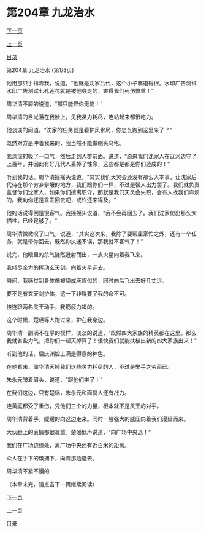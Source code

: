 <h1>第204章    九龙治水</h1>
            <div><p><a href="./610_%E7%AC%AC204%E7%AB%A0_%E4%B9%9D%E9%BE%99%E6%B2%BB%E6%B0%B4.md">下一页</a></p><p><a href="./608_%E7%AC%AC203%E7%AB%A0_%E6%90%85%E5%B1%80.md">上一页</a></p><p><a href="../">目录</a></p></div>
            <div><p>第204章    九龙治水 (第1/3页)</p><p>他用那只手指着我，说道，“他就是沈家后代，这个小子霸道得很。水印广告测试水印广告测试七孔莲花就是被他夺走的，害得我们死伤惨重！“</p><p>周华清不屑的说道，“那只能怪你无能！“</p><p>周华清的目光落在我脸上，见我灵力耗尽，连站起来都很吃力。</p><p>他淡淡的问道。“沈家的任务就是看护风水局，你怎么跑到这里来了？“</p><p>既然对方是冲着我来的，我当然不能做缩头乌龟。</p><p>我深深的吸了一口气，然后走到人群前面。说道，“原来我们沈家人在辽河边守了上百年，并因此有好几代人丢掉了性命，这些都是都是你们造成的！“</p><p>听到我的话。周华清摇摇头说道，“其实我们天灵会还没有那么大本事，让沈家后代待在那个穷乡僻壤的地方，我们跟你们一样，不过是替人出力罢了。我们就负责监督你们沈家人，如果你们擅离职守，那就是我们天灵会失职，会有人找我们麻烦的。我劝你还是乖乖回去吧，或许还来得及。“</p><p>他的话说得倒是很客气。我摇摇头说道，“我不会再回去了。我们沈家付出那么大牺牲，已经足够了。“</p><p>周华清微微叹了口气，说道，“其实这次来，我除了要帮屈家忙之外，还有一个任务，就是带你回去。既然你执迷不误，那我就不客气了！“</p><p>说完，他眼里的杀气陡然迸射而出，一点火星向着我飞来。</p><p>我倾尽全力的挥动玄天剑，向着火星迎去。</p><p>瞬间，我感觉到身体像被烧成灰烬似的，同时向后飞出去好几丈远。</p><p>要不是有玄天剑护体，这一下非得要了我的命不可。</p><p>接连跟两名灵王动手，我筋疲力竭的。</p><p>这个时候，楚瑶等人跑过来，护在我身边。</p><p>周华清一副满不在乎的模样，淡淡的说道，“既然四大家族的精英都在这里。那么我就省些力气，把你们一起灭掉算了！很快我们就能扶植出新的四大家族出来！“</p><p>听到他的话，屈庆渊脸上满是得意的神色。</p><p>在他看来，周华清灭掉我们这些灵力耗尽的人，不过是举手之劳而已。</p><p>朱永元皱着眉头，说道，“跟他们拼了！“</p><p>在我们这边，只有楚瑶，朱永元和面具人还有战力。</p><p>连黄庭都受了重伤，凭他们三个的力量，根本就不是灵王的对手。</p><p>周华清背着手，缓缓的向这边走来。同时一股强大的威压向着我们漫延而来。</p><p>大伙脸上的表情都很凝重。楚瑶低声说道，“向广场中央退！“</p><p>我们在广场边缘处，离广场中央还有近百米的距离。</p><p>众人在手下的簇拥下，向着那边退去。</p><p>周华清不紧不慢的</p><p>（本章未完，请点击下一页继续阅读）</p></div>
            <div><p><a href="./610_%E7%AC%AC204%E7%AB%A0_%E4%B9%9D%E9%BE%99%E6%B2%BB%E6%B0%B4.md">下一页</a></p><p><a href="./608_%E7%AC%AC203%E7%AB%A0_%E6%90%85%E5%B1%80.md">上一页</a></p><p><a href="../">目录</a></p></div>